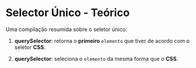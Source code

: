 # Selector Único - Teórico
Uma compilação resumida sobre o seletor único:

1. **querySelector**: retorna o **primeiro** ``elemento`` que tiver de acordo com o seletor **CSS**.

2. **querySelector**: seleciona o ``elemento`` da mesma forma que o **CSS**.